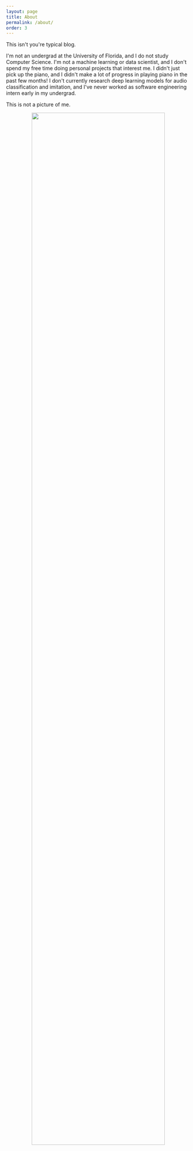 ```yaml
---
layout: page
title: About
permalink: /about/
order: 3
---
```


This isn't you're typical blog.

I'm not an undergrad at the University of Florida, and I do not study Computer Science. I'm not a machine learning or data scientist, and I don't spend my free time doing personal projects that interest me. I didn't just pick up the piano, and I didn't make a lot of progress in playing piano in the past few months! I don't currently research deep learning models for audio classification and imitation, and I've never worked as software engineering intern early in my undergrad. 


This is not a picture of me.
<br>
<div style="text-align:center"><img src="../imgs/jad.png" style = "width:85%;"/></div>
<br>
<!-- <img src="../imgs/jad.jpeg" style="transform: rotate(90deg);"/> -->
 